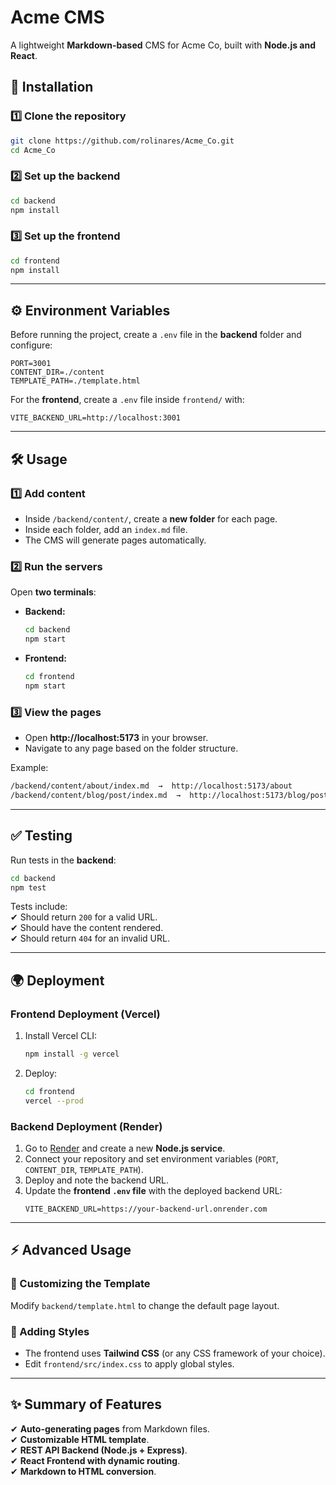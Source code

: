 # **Acme CMS**

A lightweight **Markdown-based** CMS for Acme Co, built with **Node.js and React**.

## **🚀 Installation**

### **1️⃣ Clone the repository**

```sh
git clone https://github.com/rolinares/Acme_Co.git
cd Acme_Co
```

### **2️⃣ Set up the backend**

```sh
cd backend
npm install
```

### **3️⃣ Set up the frontend**

```sh
cd frontend
npm install
```

---

## **⚙️ Environment Variables**

Before running the project, create a `.env` file in the **backend** folder and configure:

```env
PORT=3001
CONTENT_DIR=./content
TEMPLATE_PATH=./template.html
```

For the **frontend**, create a `.env` file inside `frontend/` with:

```env
VITE_BACKEND_URL=http://localhost:3001
```

---

## **🛠 Usage**

### **1️⃣ Add content**

- Inside `/backend/content/`, create a **new folder** for each page.
- Inside each folder, add an `index.md` file.
- The CMS will generate pages automatically.

### **2️⃣ Run the servers**

Open **two terminals**:

- **Backend:**
  ```sh
  cd backend
  npm start
  ```
- **Frontend:**
  ```sh
  cd frontend
  npm start
  ```

### **3️⃣ View the pages**

- Open **http://localhost:5173** in your browser.
- Navigate to any page based on the folder structure.

Example:

```sh
/backend/content/about/index.md  →  http://localhost:5173/about
/backend/content/blog/post/index.md  →  http://localhost:5173/blog/post
```

---

## **✅ Testing**

Run tests in the **backend**:

```sh
cd backend
npm test
```

Tests include:  
✔ Should return `200` for a valid URL.  
✔ Should have the content rendered.  
✔ Should return `404` for an invalid URL.

---

## **🌍 Deployment**

### **Frontend Deployment (Vercel)**

1. Install Vercel CLI:
   ```sh
   npm install -g vercel
   ```
2. Deploy:
   ```sh
   cd frontend
   vercel --prod
   ```

### **Backend Deployment (Render)**

1. Go to [Render](https://render.com/) and create a new **Node.js service**.
2. Connect your repository and set environment variables (`PORT`, `CONTENT_DIR`, `TEMPLATE_PATH`).
3. Deploy and note the backend URL.
4. Update the **frontend `.env` file** with the deployed backend URL:
   ```env
   VITE_BACKEND_URL=https://your-backend-url.onrender.com
   ```

---

## **⚡ Advanced Usage**

### **📝 Customizing the Template**

Modify `backend/template.html` to change the default page layout.

### **🎨 Adding Styles**

- The frontend uses **Tailwind CSS** (or any CSS framework of your choice).
- Edit `frontend/src/index.css` to apply global styles.

---

## **✨ Summary of Features**

✔ **Auto-generating pages** from Markdown files.  
✔ **Customizable HTML template**.  
✔ **REST API Backend (Node.js + Express)**.  
✔ **React Frontend with dynamic routing**.  
✔ **Markdown to HTML conversion**.
